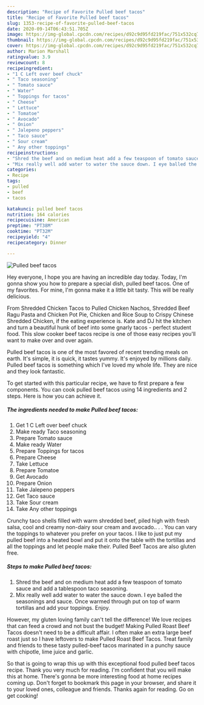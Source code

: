 ```yaml
---
description: "Recipe of Favorite Pulled beef tacos"
title: "Recipe of Favorite Pulled beef tacos"
slug: 1353-recipe-of-favorite-pulled-beef-tacos
date: 2020-09-14T06:43:51.705Z
image: https://img-global.cpcdn.com/recipes/d92c9d95fd219fac/751x532cq70/pulled-beef-tacos-recipe-main-photo.jpg
thumbnail: https://img-global.cpcdn.com/recipes/d92c9d95fd219fac/751x532cq70/pulled-beef-tacos-recipe-main-photo.jpg
cover: https://img-global.cpcdn.com/recipes/d92c9d95fd219fac/751x532cq70/pulled-beef-tacos-recipe-main-photo.jpg
author: Marion Marshall
ratingvalue: 3.9
reviewcount: 8
recipeingredient:
- "1 C Left over beef chuck"
- " Taco seasoning"
- " Tomato sauce"
- " Water"
- " Toppings for tacos"
- " Cheese"
- " Lettuce"
- " Tomatoe"
- " Avocado"
- " Onion"
- " Jalepeno peppers"
- " Taco sauce"
- " Sour cream"
- " Any other toppings"
recipeinstructions:
- "Shred the beef and on medium heat add a few teaspoon of tomato sauce and add a tablespoon taco seasoning."
- "Mix really well add water to water the sauce down. I eye balled the seasonings and sauce. Once warmed through put on top of warm tortillas and add your toppings. Enjoy."
categories:
- Recipe
tags:
- pulled
- beef
- tacos

katakunci: pulled beef tacos 
nutrition: 164 calories
recipecuisine: American
preptime: "PT38M"
cooktime: "PT32M"
recipeyield: "4"
recipecategory: Dinner

---
```



![Pulled beef tacos](https://img-global.cpcdn.com/recipes/d92c9d95fd219fac/751x532cq70/pulled-beef-tacos-recipe-main-photo.jpg)

Hey everyone, I hope you are having an incredible day today. Today, I'm gonna show you how to prepare a special dish, pulled beef tacos. One of my favorites. For mine, I'm gonna make it a little bit tasty. This will be really delicious.

From Shredded Chicken Tacos to Pulled Chicken Nachos, Shredded Beef Ragu Pasta and Chicken Pot Pie, Chicken and Rice Soup to Crispy Chinese Shredded Chicken, if the eating experience is. Kate and DJ hit the kitchen and turn a beautiful hunk of beef into some gnarly tacos - perfect student food. This slow cooker beef tacos recipe is one of those easy recipes you&#39;ll want to make over and over again.

Pulled beef tacos is one of the most favored of recent trending meals on earth. It's simple, it is quick, it tastes yummy. It's enjoyed by millions daily. Pulled beef tacos is something which I've loved my whole life. They are nice and they look fantastic.


To get started with this particular recipe, we have to first prepare a few components. You can cook pulled beef tacos using 14 ingredients and 2 steps. Here is how you can achieve it.

<!--inarticleads1-->

##### The ingredients needed to make Pulled beef tacos:

1. Get 1 C Left over beef chuck
1. Make ready  Taco seasoning
1. Prepare  Tomato sauce
1. Make ready  Water
1. Prepare  Toppings for tacos
1. Prepare  Cheese
1. Take  Lettuce
1. Prepare  Tomatoe
1. Get  Avocado
1. Prepare  Onion
1. Take  Jalepeno peppers
1. Get  Taco sauce
1. Take  Sour cream
1. Take  Any other toppings


Crunchy taco shells filled with warm shredded beef, piled high with fresh salsa, cool and creamy non-dairy sour cream and avocado.. . . You can vary the toppings to whatever you prefer on your tacos. I like to just put my pulled beef into a heated bowl and put it onto the table with the tortillas and all the toppings and let people make their. Pulled Beef Tacos are also gluten free. 

<!--inarticleads2-->

##### Steps to make Pulled beef tacos:

1. Shred the beef and on medium heat add a few teaspoon of tomato sauce and add a tablespoon taco seasoning.
1. Mix really well add water to water the sauce down. I eye balled the seasonings and sauce. Once warmed through put on top of warm tortillas and add your toppings. Enjoy.


However, my gluten loving family can&#39;t tell the difference! We love recipes that can feed a crowd and not bust the budget! Making Pulled Roast Beef Tacos doesn&#39;t need to be a difficult affair. I often make an extra large beef roast just so I have leftovers to make Pulled Roast Beef Tacos. Treat family and friends to these tasty pulled-beef tacos marinated in a punchy sauce with chipotle, lime juice and garlic. 

So that is going to wrap this up with this exceptional food pulled beef tacos recipe. Thank you very much for reading. I'm confident that you will make this at home. There's gonna be more interesting food at home recipes coming up. Don't forget to bookmark this page in your browser, and share it to your loved ones, colleague and friends. Thanks again for reading. Go on get cooking!
